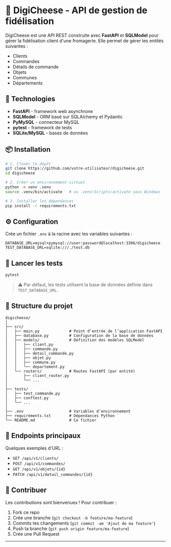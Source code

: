 # 🧀 DigiCheese - API de gestion de fidélisation

DigiCheese est une API REST construite avec **FastAPI** et **SQLModel** pour gérer la fidélisation client d'une fromagerie. Elle permet de gérer les entités suivantes :

- Clients
- Commandes
- Détails de commande
- Objets
- Communes
- Départements

## 🚀 Technologies

- **FastAPI** - framework web asynchrone
- **SQLModel** - ORM basé sur SQLAlchemy et Pydantic
- **PyMySQL** - connecteur MySQL
- **pytest** - framework de tests
- **SQLite/MySQL** - bases de données

## 📦 Installation

```bash
# 1. Cloner le dépôt
git clone https://github.com/votre-utilisateur/digicheese.git
cd digicheese

# 2. Créer un environnement virtuel
python -m venv .venv
source .venv/bin/activate   # ou .venv\Scripts\activate sous Windows

# 3. Installer les dépendances
pip install -r requirements.txt
```

## ⚙️ Configuration

Crée un fichier `.env` à la racine avec les variables suivantes :

```env
DATABASE_URL=mysql+pymysql://user:password@localhost:3306/digicheese
TEST_DATABASE_URL=sqlite:///./test.db
```

## 🧪 Lancer les tests

```bash
pytest
```

> ⚠️ Par défaut, les tests utilisent la base de données définie dans `TEST_DATABASE_URL`.

## 📁 Structure du projet

```
digicheese/
│
├── src/
│   ├── main.py             # Point d’entrée de l’application FastAPI
│   ├── database.py         # Configuration de la base de données
│   ├── models/             # Définition des modèles SQLModel
│   │   ├── client.py
│   │   ├── commande.py
│   │   ├── detail_commande.py
│   │   ├── objet.py
│   │   ├── commune.py
│   │   └── departement.py
│   └── routers/            # Routes FastAPI (par entité)
│       ├── client_router.py
│       └── ...
│
├── tests/
│   ├── test_commande.py
│   ├── conftest.py
│   └── ...
│
├── .env                    # Variables d’environnement
├── requirements.txt        # Dépendances Python
└── README.md               # Ce fichier
```

## 🔧 Endpoints principaux

Quelques exemples d'URL :

- `GET /api/v1/clients/`
- `POST /api/v1/commandes/`
- `GET /api/v1/objets/{id}`
- `PATCH /api/v1/detail_commandes/{id}`

## 🤝 Contribuer

Les contributions sont bienvenues ! Pour contribuer :

1. Fork ce repo
2. Crée une branche (`git checkout -b feature/ma-feature`)
3. Commits tes changements (`git commit -am 'Ajout de ma feature'`)
4. Push ta branche (`git push origin feature/ma-feature`)
5. Crée une Pull Request

---


